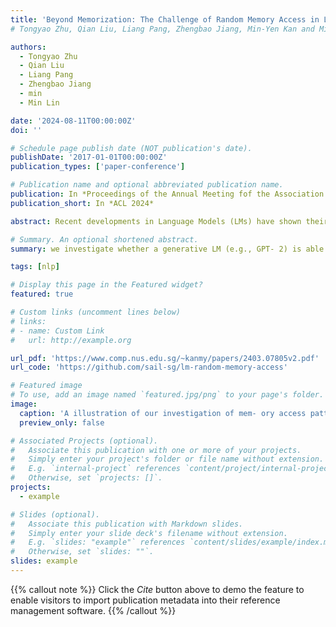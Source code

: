 ```yaml
---
title: 'Beyond Memorization: The Challenge of Random Memory Access in Language Models'
# Tongyao Zhu, Qian Liu, Liang Pang, Zhengbao Jiang, Min-Yen Kan and Min Lin (2024) Beyond Memorization: The Challenge of Random Memory Access in Language Models. In Proceedings of the Annual Meeting fof the Association of Computational Linguistics (ACL '24).

authors:
  - Tongyao Zhu
  - Qian Liu
  - Liang Pang
  - Zhengbao Jiang
  - min
  - Min Lin

date: '2024-08-11T00:00:00Z'
doi: ''

# Schedule page publish date (NOT publication's date).
publishDate: '2017-01-01T00:00:00Z'
publication_types: ['paper-conference']

# Publication name and optional abbreviated publication name.
publication: In *Proceedings of the Annual Meeting fof the Association of Computational Linguistics*
publication_short: In *ACL 2024*

abstract: Recent developments in Language Models (LMs) have shown their effectiveness in NLP tasks, particularly in knowledge-intensive tasks. However, the mechanisms underlying knowledge storage and memory access within their parameters remain elusive. In this paper, we investigate whether a generative LM (e.g., GPT- 2) is able to access its memory sequentially or randomly. Through carefully-designed synthetic tasks, covering the scenarios of full recitation, selective recitation and grounded question answering, we reveal that LMs manage to sequentially access their memory while encountering challenges in randomly accessing memorized content. We find that techniques including recitation and permutation improve the random memory access capability of LMs. Furthermore, by applying this intervention to realistic scenarios of open-domain question answering, we validate that enhancing random access by recitation leads to notable improvements in question answering. The code to reproduce our experiments can be found at https://github. com/sail-sg/lm-random-memory-access.

# Summary. An optional shortened abstract.
summary: we investigate whether a generative LM (e.g., GPT- 2) is able to access its memory sequentially or randomly. Through carefully-designed synthetic tasks, we reveal that LMs manage to sequentially access their memory while encountering challenges in randomly accessing memorized content.

tags: [nlp]

# Display this page in the Featured widget?
featured: true

# Custom links (uncomment lines below)
# links:
# - name: Custom Link
#   url: http://example.org

url_pdf: 'https://www.comp.nus.edu.sg/~kanmy/papers/2403.07805v2.pdf'
url_code: 'https://github.com/sail-sg/lm-random-memory-access'

# Featured image
# To use, add an image named `featured.jpg/png` to your page's folder.
image:
  caption: 'A illustration of our investigation of mem- ory access pattern in language models. We find that the model accesses its parametric memory largely in a sequential manner, and faces difficulty in randomly ac- cessing the content in the middle of memorized strings.'
  preview_only: false

# Associated Projects (optional).
#   Associate this publication with one or more of your projects.
#   Simply enter your project's folder or file name without extension.
#   E.g. `internal-project` references `content/project/internal-project/index.md`.
#   Otherwise, set `projects: []`.
projects:
  - example

# Slides (optional).
#   Associate this publication with Markdown slides.
#   Simply enter your slide deck's filename without extension.
#   E.g. `slides: "example"` references `content/slides/example/index.md`.
#   Otherwise, set `slides: ""`.
slides: example
---
```


{{% callout note %}}
Click the _Cite_ button above to demo the feature to enable visitors to import publication metadata into their reference management software.
{{% /callout %}}
